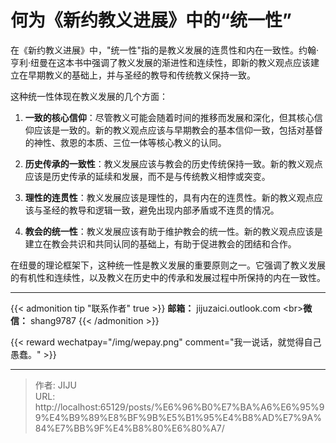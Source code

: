 # 何为《新约教义进展》中的“统一性”

在《新约教义进展》中，&#34;统一性&#34;指的是教义发展的连贯性和内在一致性。约翰·亨利·纽曼在这本书中强调了教义发展的渐进性和连续性，即新的教义观点应该建立在早期教义的基础上，并与圣经的教导和传统教义保持一致。

这种统一性体现在教义发展的几个方面：

1. **一致的核心信仰**：尽管教义可能会随着时间的推移而发展和深化，但其核心信仰应该是一致的。新的教义观点应该与早期教会的基本信仰一致，包括对基督的神性、救恩的本质、三位一体等核心教义的认同。
    
2. **历史传承的一致性**：教义发展应该与教会的历史传统保持一致。新的教义观点应该是历史传承的延续和发展，而不是与传统教义相悖或突变。
    
3. **理性的连贯性**：教义发展应该是理性的，具有内在的连贯性。新的教义观点应该与圣经的教导和逻辑一致，避免出现内部矛盾或不连贯的情况。
    
4. **教会的统一性**：教义发展应该有助于维护教会的统一性。新的教义观点应该是建立在教会共识和共同认同的基础上，有助于促进教会的团结和合作。
    

在纽曼的理论框架下，这种统一性是教义发展的重要原则之一。它强调了教义发展的有机性和连续性，以及教义在历史中的传承和发展过程中所保持的内在一致性。



----
{{&lt; admonition tip &#34;联系作者&#34; true &gt;}}
**邮箱：** jijuzaici.outlook.com
&lt;br&gt;**微信：** shang9787
{{&lt; /admonition &gt;}}

{{&lt; reward wechatpay=&#34;/img/wepay.png&#34; comment=&#34;我一说话，就觉得自己愚蠢。&#34; &gt;}}


---

> 作者: JIJU  
> URL: http://localhost:65129/posts/%E6%96%B0%E7%BA%A6%E6%95%99%E4%B9%89%E8%BF%9B%E5%B1%95%E4%B8%AD%E7%9A%84%E7%BB%9F%E4%B8%80%E6%80%A7/  

